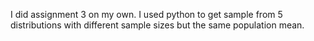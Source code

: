 I did assignment 3 on my own. I used python to get sample from 5 distributions with different sample sizes but the same population mean.